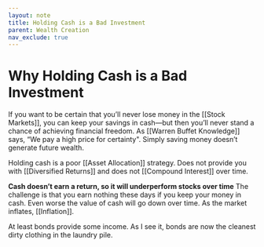 ```yaml
---
layout: note
title: Holding Cash is a Bad Investment
parent: Wealth Creation
nav_exclude: true
---
```


# Why Holding Cash is a Bad Investment
If you want to be certain that you’ll never lose money in the [[Stock Markets]], you can keep your savings in cash—but then you’ll never stand a chance of achieving financial freedom. As [[Warren Buffet Knowledge]] says, “We pay a high price for certainty". Simply saving money doesn’t generate future wealth. 
 
Holding cash is a poor [[Asset Allocation]] strategy. Does not provide you with [[Diversified Returns]] and does not [[Compound Interest]] over time. 

**Cash doesn’t earn a return, so it will underperform stocks over time** The challenge is that you earn nothing these days if you keep your money in cash. Even worse the value of cash will go down over time. As the market inflates, [[Inflation]]. 

At least bonds provide some income. As I see it, bonds are now the cleanest dirty clothing in the laundry pile.


